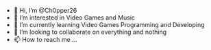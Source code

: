 - 👋 Hi, I’m @Ch0pper26
- 👀 I’m interested in Video Games and Music
- 🌱 I’m currently learning Video Games Programming and Developing
- 💞️ I’m looking to collaborate on everything and nothing
- 📫 How to reach me ...

<!---
Ch0pper26/Ch0pper26 is a ✨ special ✨ repository because its `README.md` (this file) appears on your GitHub profile.
You can click the Preview link to take a look at your changes.
--->
